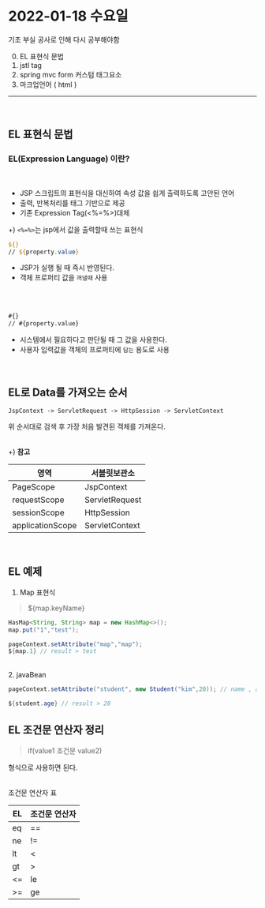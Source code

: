 
# 2022-01-18 수요일

기초 부실 공사로 인해 다시 공부해야함 

0. EL 표현식 문법
1. jstl tag
2. spring mvc form 커스텀 태그요소
3. 마크업언어 ( html )

- - - -
<br>


## EL 표현식 문법

### EL(Expression Language) 이란?

<br>

- JSP 스크립트의 표현식을 대신하여 속성 값을 쉽게 출력하도록 고안된 언어
- 출력, 반복처리를 태그 기반으로 제공
- 기존 Expression Tag(<%=%>)대체

+) `<%=%>`는 jsp에서 값을 출력할때 쓰는 표현식
<br>


```jsp
${}
// ${property.value}
```

- JSP가 실행 될 때 즉시 반영된다.
- 객체 프로퍼티 값을 `꺼낼때` 사용
<br>
<br>

```jsp
#{}
// #{property.value}
```
- 시스템에서 필요하다고 판단될 때 그 값을 사용한다. 
- 사용자 입력값을 객체의 프로퍼티에 `담는` 용도로 사용

<br>

## EL로 Data를 가져오는 순서
```
JspContext -> ServletRequest -> HttpSession -> ServletContext
```

위 순서대로 검색 후 가장 처음 발견된 객체를 가져온다.

<br>
+) <b>참고</b>

|영역|서블릿보관소|
|---|---|
|PageScope|JspContext|
|requestScope|ServletRequest|
|sessionScope|HttpSession|
|applicationScope|ServletContext|

<br>

## EL 예제

1. Map 표현식
> ${map.keyName}

```java
HasMap<String, String> map = new HashMap<>();
map.put("1","test");

pageContext.setAttribute("map","map");
${map.1} // result > test
```

<br>
2. javaBean

```java
pageContext.setAttribute("student", new Student("kim",20)); // name , age

${student.age} // result > 20
```

## EL 조건문 연산자 정리
> if(value1 조건문 value2)

형식으로 사용하면 된다. 

<br>
조건문 연산자 표

|EL|조건문 연산자|
|---|---|
|eq|==|
|ne|!=|
|lt|<|
|gt|>|
|<=|le|
|>=|ge|